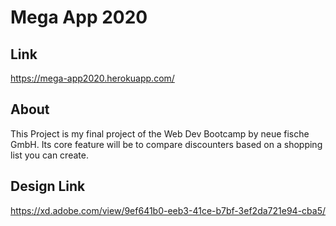 # Mega App 2020

## Link

https://mega-app2020.herokuapp.com/

## About

This Project is my final project of the Web Dev Bootcamp by neue fische GmbH. Its core feature will be to compare discounters based on a shopping list you can create.

## Design Link

https://xd.adobe.com/view/9ef641b0-eeb3-41ce-b7bf-3ef2da721e94-cba5/
